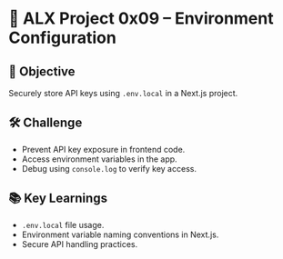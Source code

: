 # 📂 ALX Project 0x09 – Environment Configuration

## 🎯 Objective
Securely store API keys using `.env.local` in a Next.js project.

## 🛠 Challenge
- Prevent API key exposure in frontend code.
- Access environment variables in the app.
- Debug using `console.log` to verify key access.

## 📚 Key Learnings
- `.env.local` file usage.
- Environment variable naming conventions in Next.js.
- Secure API handling practices.
